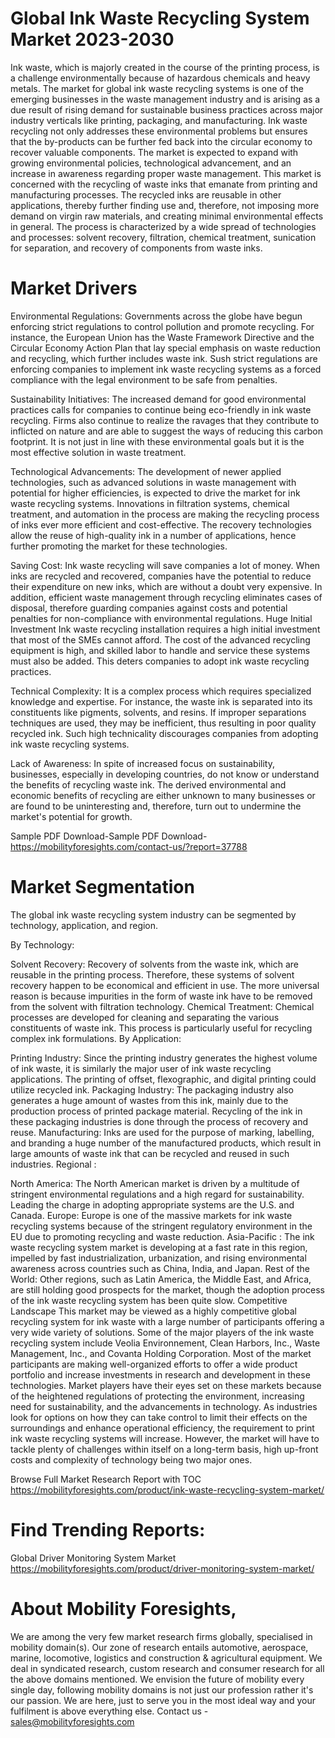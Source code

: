 # Global Ink Waste Recycling System Market 2023-2030
Ink waste, which is majorly created in the course of the printing process, is a challenge environmentally because of hazardous chemicals and heavy metals. The market for global ink waste recycling systems is one of the emerging businesses in the waste management industry and is arising as a due result of rising demand for sustainable business practices across major industry verticals like printing, packaging, and manufacturing. Ink waste recycling not only addresses these environmental problems but ensures that the by-products can be further fed back into the circular economy to recover valuable components. The market is expected to expand with growing environmental policies, technological advancement, and an increase in awareness regarding proper waste management.
This market is concerned with the recycling of waste inks that emanate from printing and manufacturing processes. The recycled inks are reusable in other applications, thereby further finding use and, therefore, not imposing more demand on virgin raw materials, and creating minimal environmental effects in general. The process is characterized by a wide spread of technologies and processes: solvent recovery, filtration, chemical treatment, sunication for separation, and recovery of components from waste inks.

# Market Drivers
Environmental Regulations: Governments across the globe have begun enforcing strict regulations to control pollution and promote recycling. For instance, the European Union has the Waste Framework Directive and the Circular Economy Action Plan that lay special emphasis on waste reduction and recycling, which further includes waste ink. Sush strict regulations are enforcing companies to implement ink waste recycling systems as a forced compliance with the legal environment to be safe from penalties.

Sustainability Initiatives: The increased demand for good environmental practices calls for companies to continue being eco-friendly in ink waste recycling. Firms also continue to realize the ravages that they contribute to inflicted on nature and are able to suggest the ways of reducing this carbon footprint. It is not just in line with these environmental goals but it is the most effective solution in waste treatment.

Technological Advancements: The development of newer applied technologies, such as advanced solutions in waste management with potential for higher efficiencies, is expected to drive the market for ink waste recycling systems. Innovations in filtration systems, chemical treatment, and automation in the process are making the recycling process of inks ever more efficient and cost-effective. The recovery technologies allow the reuse of high-quality ink in a number of applications, hence further promoting the market for these technologies.

Saving Cost: Ink waste recycling will save companies a lot of money. When inks are recycled and recovered, companies have the potential to reduce their expenditure on new inks, which are without a doubt very expensive. In addition, efficient waste management through recycling eliminates cases of disposal, therefore guarding companies against costs and potential penalties for non-compliance with environmental regulations.
Huge Initial Investment Ink waste recycling installation requires a high initial investment that most of the SMEs cannot afford. The cost of the advanced recycling equipment is high, and skilled labor to handle and service these systems must also be added. This deters companies to adopt ink waste recycling practices.

Technical Complexity: It is a complex process which requires specialized knowledge and expertise. For instance, the waste ink is separated into its constituents like pigments, solvents, and resins. If improper separations techniques are used, they may be inefficient, thus resulting in poor quality recycled ink. Such high technicality discourages companies from adopting ink waste recycling systems.

Lack of Awareness: In spite of increased focus on sustainability, businesses, especially in developing countries, do not know or understand the benefits of recycling waste ink. The derived environmental and economic benefits of recycling are either unknown to many businesses or are found to be uninteresting and, therefore, turn out to undermine the market's potential for growth.

Sample PDF Download-Sample PDF Download- https://mobilityforesights.com/contact-us/?report=37788



# Market Segmentation
The global ink waste recycling system industry can be segmented by technology, application, and region.

By Technology:

Solvent Recovery: Recovery of solvents from the waste ink, which are reusable in the printing process. Therefore, these systems of solvent recovery happen to be economical and efficient in use. The more universal reason is because impurities in the form of waste ink have to be removed from the solvent with filtration technology.
Chemical Treatment: Chemical processes are developed for cleaning and separating the various constituents of waste ink. This process is particularly useful for recycling complex ink formulations.
By Application:

Printing Industry: Since the printing industry generates the highest volume of ink waste, it is similarly the major user of ink waste recycling applications. The printing of offset, flexographic, and digital printing could utilize recycled ink.
Packaging Industry: The packaging industry also generates a huge amount of wastes from this ink, mainly due to the production process of printed package material. Recycling of the ink in these packaging industries is done through the process of recovery and reuse.
Manufacturing: Inks are used for the purpose of marking, labelling, and branding a huge number of the manufactured products, which result in large amounts of waste ink that can be recycled and reused in such industries.
Regional :

North America: The North American market is driven by a multitude of stringent environmental regulations and a high regard for sustainability. Leading the charge in adopting appropriate systems are the U.S. and Canada.
Europe: Europe is one of the massive markets for ink waste recycling systems because of the stringent regulatory environment in the EU due to promoting recycling and waste reduction.
Asia-Pacific : The ink waste recycling system market is developing at a fast rate in this region, impelled by fast industrialization, urbanization, and rising environmental awareness across countries such as China, India, and Japan.
Rest of the World: Other regions, such as Latin America, the Middle East, and Africa, are still holding good prospects for the market, though the adoption process of the ink waste recycling system has been quite slow.
Competitive Landscape
This market may be viewed as a highly competitive global recycling system for ink waste with a large number of participants offering a very wide variety of solutions. Some of the major players of the ink waste recycling system include Veolia Environnement, Clean Harbors, Inc., Waste Management, Inc., and Covanta Holding Corporation. Most of the market participants are making well-organized efforts to offer a wide product portfolio and increase investments in research and development in these technologies.
Market players have their eyes set on these markets because of the heightened regulations of protecting the environment, increasing need for sustainability, and the advancements in technology. As industries look for options on how they can take control to limit their effects on the surroundings and enhance operational efficiency, the requirement to print ink waste recycling systems will increase. However, the market will have to tackle plenty of challenges within itself on a long-term basis, high up-front costs and complexity of technology being two major ones.



Browse Full Market Research Report with TOC
https://mobilityforesights.com/product/ink-waste-recycling-system-market/




# Find Trending Reports:
Global Driver Monitoring System Market https://mobilityforesights.com/product/driver-monitoring-system-market/


# About Mobility Foresights,
We are among the very few market research firms globally, specialised in mobility domain(s). Our zone of research entails automotive, aerospace, marine, locomotive, logistics and construction & agricultural equipment. We deal in syndicated research, custom research and consumer research for all the above domains mentioned.
We envision the future of mobility every single day, following mobility domains is not just our profession rather it's our passion. We are here, just to serve you in the most ideal way and your fulfilment is above everything else. Contact us -  sales@mobilityforesights.com 





